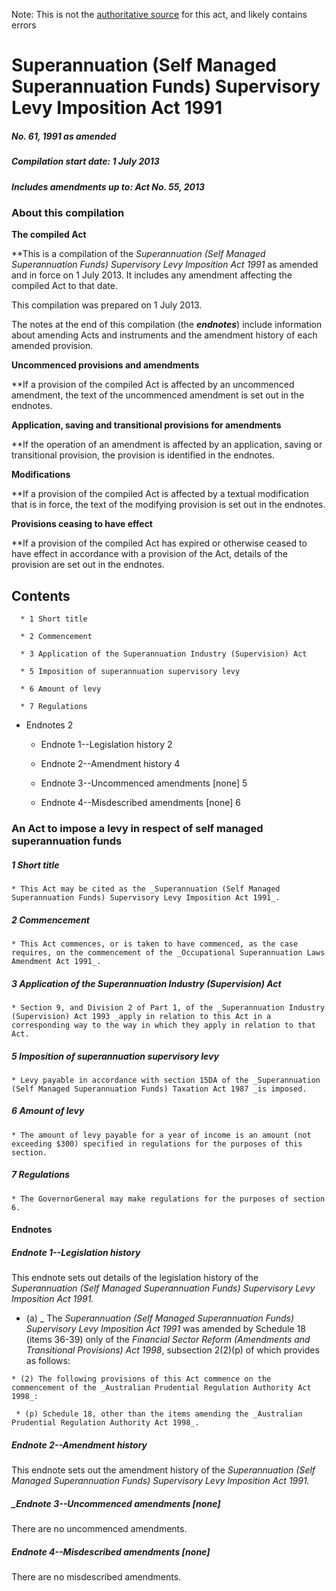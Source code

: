 Note: This is not the [authoritative source](https://www.comlaw.gov.au/Details/C2013C00317) for this act, and likely contains errors

# Superannuation (Self Managed Superannuation Funds) Supervisory Levy Imposition Act 1991

##### No. 61, 1991 as amended

##### Compilation start date: 1 July 2013

##### Includes amendments up to: Act No. 55, 2013

### About this compilation

**The compiled Act**

**This is a compilation of the _Superannuation (Self Managed Superannuation Funds) Supervisory Levy Imposition Act 1991_ as amended and in force on 1 July 2013. It includes any amendment affecting the compiled Act to that date.

This compilation was prepared on 1 July 2013.

The notes at the end of this compilation (the **_endnotes_**) include information about amending Acts and instruments and the amendment history of each amended provision.

**Uncommenced provisions and amendments**

**If a provision of the compiled Act is affected by an uncommenced amendment, the text of the uncommenced amendment is set out in the endnotes.

**Application, saving and transitional provisions for amendments**

**If the operation of an amendment is affected by an application, saving or transitional provision, the provision is identified in the endnotes.

**Modifications**

**If a provision of the compiled Act is affected by a textual modification that is in force, the text of the modifying provision is set out in the endnotes. 

**Provisions ceasing to have effect**

**If a provision of the compiled Act has expired or otherwise ceased to have effect in accordance with a provision of the Act, details of the provision are set out in the endnotes.

## Contents

      * 1 Short title 

      * 2 Commencement 

      * 3 Application of the Superannuation Industry (Supervision) Act 

      * 5 Imposition of superannuation supervisory levy 

      * 6 Amount of levy 

      * 7 Regulations 

  * Endnotes	2

     * Endnote 1--Legislation history	2

     * Endnote 2--Amendment history	4

     * Endnote 3--Uncommenced amendments [none]	5

     * Endnote 4--Misdescribed amendments [none]	6

### An Act to impose a levy in respect of self managed superannuation funds

##### 1  Short title

    * This Act may be cited as the _Superannuation (Self Managed Superannuation Funds) Supervisory Levy Imposition Act 1991_.

##### 2  Commencement

    * This Act commences, or is taken to have commenced, as the case requires, on the commencement of the _Occupational Superannuation Laws Amendment Act 1991_.

##### 3  Application of the Superannuation Industry (Supervision) Act

    * Section 9, and Division 2 of Part 1, of the _Superannuation Industry (Supervision) Act 1993 _apply in relation to this Act in a corresponding way to the way in which they apply in relation to that Act.

##### 5  Imposition of superannuation supervisory levy

    * Levy payable in accordance with section 15DA of the _Superannuation (Self Managed Superannuation Funds) Taxation Act 1987 _is imposed.

##### 6  Amount of levy

    * The amount of levy payable for a year of income is an amount (not exceeding $300) specified in regulations for the purposes of this section.

##### 7  Regulations

    * The GovernorGeneral may make regulations for the purposes of section 6.

#### Endnotes

##### Endnote 1--Legislation history

This endnote sets out details of the legislation history of the _Superannuation (Self Managed Superannuation Funds) Supervisory Levy Imposition Act 1991._

   * (a) _	The _Superannuation (Self Managed Superannuation Funds) Supervisory Levy Imposition Act 1991_ was amended by Schedule 18 (items 36-39) only of the _Financial Sector Reform (Amendments and Transitional Provisions) Act 1998_, subsection 2(2)(p) of which provides as follows:

    * (2) The following provisions of this Act commence on the commencement of the _Australian Prudential Regulation Authority Act 1998_:

     * (p) Schedule 18, other than the items amending the _Australian Prudential Regulation Authority Act 1998_.

##### Endnote 2--Amendment history

This endnote sets out the amendment history of the _Superannuation (Self Managed Superannuation Funds) Supervisory Levy Imposition Act 1991._

##### _Endnote 3--Uncommenced amendments [none]

There are no uncommenced amendments.

##### Endnote 4--Misdescribed amendments [none]

There are no misdescribed amendments.

